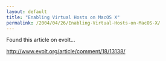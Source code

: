 ```yaml
---
layout: default
title: "Enabling Virtual Hosts on MacOS X"
permalink: /2004/04/26/Enabling-Virtual-Hosts-on-MacOS-X/
---
```


<P>Found this article on evolt...</P>
<P><A class="" href="http://www.evolt.org/article/comment/18/13138/" target=_blank>http://www.evolt.org/article/comment/18/13138/</A></P>
<P>&nbsp;</P>